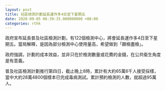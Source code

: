 ```yaml
---
layout: post
title: 社區檢測計劃延長運作多4日至下星期五
date: 2020-09-05 06:39:33.000000000 +08:00
categories: rthk
---
```


政府宣布延長普及社區檢測計劃，有122個檢測中心，將會延長運作多4日至下星期五。當局解釋，是因為部分檢測中心使用量高，希望做到「願檢盡檢」。

政府強調，計劃的成本效益，並非只在於檢測數量或花費的金錢，在公共衛生角度是有意義。

普及社區檢測計劃推行第四日，截止晚上8時，累計有大約65萬6千人接受採樣，當中大約28萬4800個樣本已完成毒病測試。累計預約檢測的人數，就超過95萬人。
